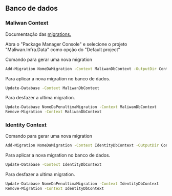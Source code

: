 ## Banco de dados

### Maliwan Context

Documentação das [migrations.](https://docs.microsoft.com/pt-br/ef/core/managing-schemas/migrations/)

Abra o "Package Manager Console" e selecione o projeto "Maliwan.Infra.Data" como opção do "Default project"

Comando para gerar uma nova migration
```bash
Add-Migration NomeDaMigration -Context MaliwanDbContext -OutputDir Contexts/MaliwanDb/Migrations
```
Para aplicar a nova migration no banco de dados.
```bash
Update-Database -Context MaliwanDbContext
```

Para desfazer a ultima migration.
```bash
Update-Database NomeDaPenultimaMigration -Context MaliwanDbContext
Remove-Migration -Context MaliwanDbContext
```

### Identity Context

Comando para gerar uma nova migration
```bash
Add-Migration NomeDaMigration -Context IdentityDbContext -OutputDir Contexts/IdentityDb/Migrations
```
Para aplicar a nova migration no banco de dados.
```bash
Update-Database -Context IdentityDbContext
```

Para desfazer a ultima migration.
```bash
Update-Database NomeDaPenultimaMigration -Context IdentityDbContext
Remove-Migration -Context IdentityDbContext
```